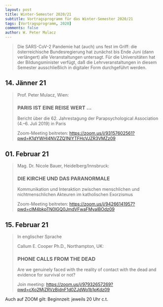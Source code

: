 ```yaml
---
layout: post
title: Winter-Semester 2020/21
subtitle: Vortragsprogramm für das Winter-Semester 2020/21
tags: [Vortragsprogramm, 2020]
comments: false
author: W. Peter Mulacz
---
```


> Die SARS-CoV-2 Pandemie hat (auch) uns fest im Griff:  die österreichische Bundesregierung hat zunächst bis Ende Juni (dann verlängert) alle Veranstaltungen untersagt. Für die Universitäten hat der Bildungsminister verfügt, daß die Lehrveranstaltungen in diesem Semester ausschließlich in digitaler Form durchgeführt werden.


## 14. Jänner 21
> Prof. Peter Mulacz, Wien:
> ### PARIS IST EINE REISE WERT …
> Bericht über die 62. Jahrestagung der Parapsychological Association (4.–6. Juli 2019) in Paris
>
> Zoom-Meeting beitreten:
> https://zoom.us/j/93157602561?pwd=K1dYWHl4NVZZQ1NlYTFHcVJZR3VMZz09



## 01. Februar 21
> Mag. Dr. Nicole Bauer, Heidelberg/Innsbruck:
> ### DIE KIRCHE UND DAS PARANORMALE
> Kommunikation und Interaktion zwischen menschlichen und nichtmenschlichen Akteuren im katholischen Exorzismus
>
> Zoom-Meeting beitreten:
> https://zoom.us/j/94266141957?pwd=clM4bkpTN0lGQ0JmdVFwaFMyalBOdz09

## 15. Februar 21
> In englischer Sprache
>
> Callum E. Cooper Ph.D., Northampton, UK:
> ### PHONE CALLS FROM THE DEAD
> Are we genuinely faced with the reality of contact with the dead and evidence for survival or not?
>
> Join meeting:
> https://zoom.us/j/97932657269?pwd=cXo2MjZRVzBidnF1d0ZJdWo1b1pKdz09



Auch auf ZOOM gilt:  Beginnzeit: jeweils 20 Uhr c.t.


